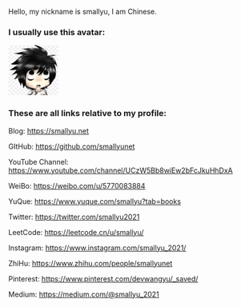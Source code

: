 
Hello, my nickname is smallyu, I am Chinese. 

### I usually use this avatar:

<img src="avatar.jpg" width="100px">

### These are all links relative to my profile:

Blog: <https://smallyu.net>

GItHub: <https://github.com/smallyunet>

YouTube Channel: <https://www.youtube.com/channel/UCzW5Bb8wiEw2bFcJkuHhDxA>

WeiBo: <https://weibo.com/u/5770083884>

YuQue: <https://www.yuque.com/smallyu?tab=books>

Twitter: <https://twitter.com/smallyu2021>

LeetCode: <https://leetcode.cn/u/smallyu/>

Instagram: <https://www.instagram.com/smallyu_2021/>

ZhiHu: <https://www.zhihu.com/people/smallyunet>

Pinterest: <https://www.pinterest.com/devwangyu/_saved/>

Medium: <https://medium.com/@smallyu_2021>

